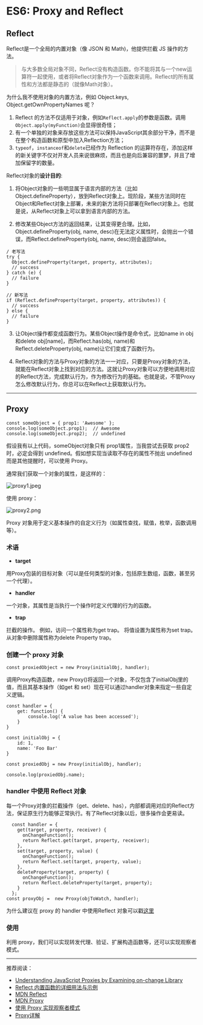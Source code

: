 # ES6: Proxy and Reflect

## Reflect
Reflect是一个全局的内置对象（像 JSON 和 Math)，他提供拦截 JS 操作的方法。
>与大多数全局对象不同，Reflect没有构造函数。你不能将其与一个new运算符一起使用，或者将Reflect对象作为一个函数来调用。Reflect的所有属性和方法都是静态的（就像Math对象）。

为什么我不使用对象的内置方法，例如 Object.keys, Object.getOwnPropertyNames 呢？

1. Reflect 的方法不仅适用于对象，例如`Reflect.apply`的参数是函数。调用`Object.apply(myFunction)`会显得很奇怪；
2. 有一个单独的对象来存放这些方法可以保持JavaScript其余部分干净，而不是在整个构造函数和原型中加入Reflection方法；
3. `typeof`，`instanceof`和`delete`已经作为 Reflection 的运算符存在，添加这样的新关键字不仅对开发人员来说很麻烦，而且也是向后兼容的噩梦，并且了增加保留字的数量。

Reflect对象的**设计目的**:

1. 将Object对象的一些明显属于语言内部的方法（比如Object.defineProperty），放到Reflect对象上。现阶段，某些方法同时在Object和Reflect对象上部署，未来的新方法将只部署在Reflect对象上。也就是说，从Reflect对象上可以拿到语言内部的方法。

2. 修改某些Object方法的返回结果，让其变得更合理。比如，Object.defineProperty(obj, name, desc)在无法定义属性时，会抛出一个错误，而Reflect.defineProperty(obj, name, desc)则会返回false。


```
/ 老写法
try {
  Object.defineProperty(target, property, attributes);
  // success
} catch (e) {
  // failure
}

// 新写法
if (Reflect.defineProperty(target, property, attributes)) {
  // success
} else {
  // failure
}
```

3. 让Object操作都变成函数行为。某些Object操作是命令式，比如name in obj和delete obj[name]，而Reflect.has(obj, name)和Reflect.deleteProperty(obj, name)让它们变成了函数行为。

4. Reflect对象的方法与Proxy对象的方法一一对应，只要是Proxy对象的方法，就能在Reflect对象上找到对应的方法。这就让Proxy对象可以方便地调用对应的Reflect方法，完成默认行为，作为修改行为的基础。也就是说，不管Proxy怎么修改默认行为，你总可以在Reflect上获取默认行为。


--- 

## Proxy

```
const someObject = { prop1: 'Awesome' };
console.log(someObject.prop1);  // Awesome
console.log(someObject.prop2);  // undefined
```
假设我有以上代码，someObject对象只有 prop1属性，当我尝试去获取 prop2时，必定会得到 undefined。假如想实现当读取不存在的属性不抛出 undefined 而是其他提醒时，可以使用 Proxy。

通常我们获取一个对象的属性，是这样的：

![proxy1.jpeg](https://upload-images.jianshu.io/upload_images/4938344-a099bbfe0b7c3bde.jpeg?imageMogr2/auto-orient/strip%7CimageView2/2/w/1240)

使用 proxy：

![proxy2.png](https://upload-images.jianshu.io/upload_images/4938344-e84aac7f07ef8bfe.png?imageMogr2/auto-orient/strip%7CimageView2/2/w/1240)

Proxy 对象用于定义基本操作的自定义行为（如属性查找，赋值，枚举，函数调用等）。


### 术语
- **target**

 用Proxy包装的目标对象（可以是任何类型的对象，包括原生数组，函数，甚至另一个代理）。
- **handler**

 一个对象，其属性是当执行一个操作时定义代理的行为的函数。
- **trap**
 
 拦截的操作。 例如，访问一个属性称为get trap。 将值设置为属性称为set trap。 从对象中删除属性称为delete Property trap。

### 创建一个 proxy 对象

```
const proxiedObject = new Proxy(initialObj, handler);
```
调用Proxy构造函数，new Proxy()将返回一个对象，不仅包含了initialObj里的值，而且其基本操作（如get 和 set）现在可以通过handler对象来指定一些自定义逻辑。

```
const handler = {
    get: function() {
        console.log('A value has been accessed');
    }
}

const initialObj = {
    id: 1,
    name: 'Foo Bar'
}

const proxiedObj = new Proxy(initialObj, handler);

console.log(proxiedObj.name);
```

### handler 中使用 Reflect 对象
每一个Proxy对象的拦截操作（get、delete、has），内部都调用对应的Reflect方法，保证原生行为能够正常执行。有了Reflect对象以后，很多操作会更易读。


```
  const handler = {
    get(target, property, receiver) {
      onChangeFunction();
      return Reflect.get(target, property, receiver);
    },
    set(target, property, value) {
      onChangeFunction();
      return Reflect.set(target, property, value);
    },
    deleteProperty(target, property) {
      onChangeFunction();
      return Reflect.deleteProperty(target, property);
    }
  };
const proxyObj =  new Proxy(objToWatch, handler);

```


为什么建议在 proxy 的 handler 中使用Reflect 对象可以戳[这里](https://github.com/tvcutsem/harmony-reflect/wiki)

### 使用
利用 proxy，我们可以实现转发代理、验证、扩展构造函数等，还可以实现观察者模式。


---
推荐阅读：

- [Understanding JavaScript Proxies by Examining on-change Library](https://codeburst.io/understanding-javascript-proxies-by-examining-on-change-library-f252eddf76c2)
- [Reflect 内置函数的详细用法与示例](https://www.keithcirkel.co.uk/metaprogramming-in-es6-part-2-reflect/)
- [MDN Reflect](https://developer.mozilla.org/en-US/docs/Web/JavaScript/Reference/Global_Objects/Reflect)
- [MDN Proxy](https://developer.mozilla.org/en-US/docs/Web/JavaScript/Reference/Global_Objects/Proxy)
- [使用 Proxy 实现观察者模式](http://es6.ruanyifeng.com/#docs/reflect#%E5%AE%9E%E4%BE%8B%EF%BC%9A%E4%BD%BF%E7%94%A8-Proxy-%E5%AE%9E%E7%8E%B0%E8%A7%82%E5%AF%9F%E8%80%85%E6%A8%A1%E5%BC%8F)
- [Proxy详解](https://www.keithcirkel.co.uk/metaprogramming-in-es6-part-3-proxies/)